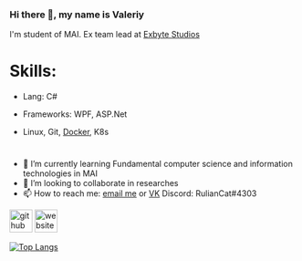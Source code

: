 ### Hi there 👋, my name is Valeriy
I'm student of MAI. Ex team lead at [Exbyte Studios](https://vk.com/exbytestudios)

# Skills:  
- Lang: C#

- Frameworks: WPF, ASP.Net
- Linux, Git, [Docker](https://hub.docker.com/u/deoesor), K8s

# 

- 🌱 I’m currently learning Fundamental computer science and information technologies in MAI
- 👯 I’m looking to collaborate in researches
- 📫 How to reach me: [email me](RulianValeriy@yandex.ru) or [VK](https://vk.com/ruliandeo/) Discord: RulianCat#4303

[<img src='https://cdn.jsdelivr.net/npm/simple-icons@3.0.1/icons/github.svg' alt='github' height='40'>](https://github.com/DeoEsor)  [<img src='https://cdn.jsdelivr.net/npm/simple-icons@3.0.1/icons/icloud.svg' alt='website' height='40'>](http://exbytestudios.com/)  

[![Top Langs](https://github-readme-stats.vercel.app/api/top-langs/?username=DeoEsor)]()
